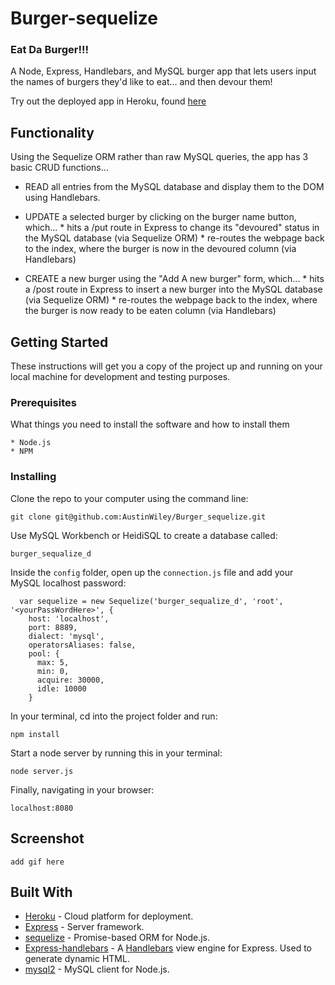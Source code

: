 
# Burger-sequelize
### Eat Da Burger!!!
A Node, Express, Handlebars, and MySQL burger app that lets users input the names of burgers they'd like to eat... and then devour them!

Try out the deployed app in Heroku, found [here](https://infinite-beyond-30054.herokuapp.com/)

## Functionality
Using the Sequelize ORM rather than raw MySQL queries, the app has 3 basic CRUD functions...

* READ all entries from the MySQL database and display them to the DOM using Handlebars.

* UPDATE a selected burger by clicking on the burger name button, which... * hits a /put route in Express to change its "devoured" status in the MySQL database (via Sequelize ORM) * re-routes the webpage back to the index, where the burger is now in the devoured column (via Handlebars)

* CREATE a new burger using the "Add A new burger" form, which... * hits a /post route in Express to insert a new burger into the MySQL database (via Sequelize ORM) * re-routes the webpage back to the index, where the burger is now ready to be eaten column (via Handlebars)

## Getting Started

These instructions will get you a copy of the project up and running on your local machine for development and testing purposes.

### Prerequisites

What things you need to install the software and how to install them

```
* Node.js
* NPM
```

### Installing

Clone the repo to your computer using the command line:

```
git clone git@github.com:AustinWiley/Burger_sequelize.git
```

Use MySQL Workbench or HeidiSQL to create a database called:

```
burger_sequalize_d
```

Inside the `config` folder, open up the `connection.js` file and add your MySQL localhost password:

```
  var sequelize = new Sequelize('burger_sequalize_d', 'root', '<yourPassWordHere>', {
    host: 'localhost',
    port: 8889,
    dialect: 'mysql',
    operatorsAliases: false,
    pool: {
      max: 5,
      min: 0,
      acquire: 30000,
      idle: 10000
    }
```

In your terminal, cd into the project folder and run:

```
npm install
```

Start a node server by running this in your terminal:

```
node server.js
```

Finally, navigating in your browser:

```
localhost:8080
```


## Screenshot
`add gif here`

## Built With

* [Heroku](https://heroku.com) - Cloud platform for deployment.
* [Express](https://www.npmjs.com/package/express) - Server framework.
* [sequelize](http://docs.sequelizejs.com/) -  Promise-based ORM for Node.js.
* [Express-handlebars](https://www.npmjs.com/package/express-handlebars) - A [Handlebars](https://www.npmjs.com/package/handlebars) view engine for Express. Used to generate dynamic HTML.
* [mysql2](https://www.npmjs.com/package/mysql2) - MySQL client for Node.js.

